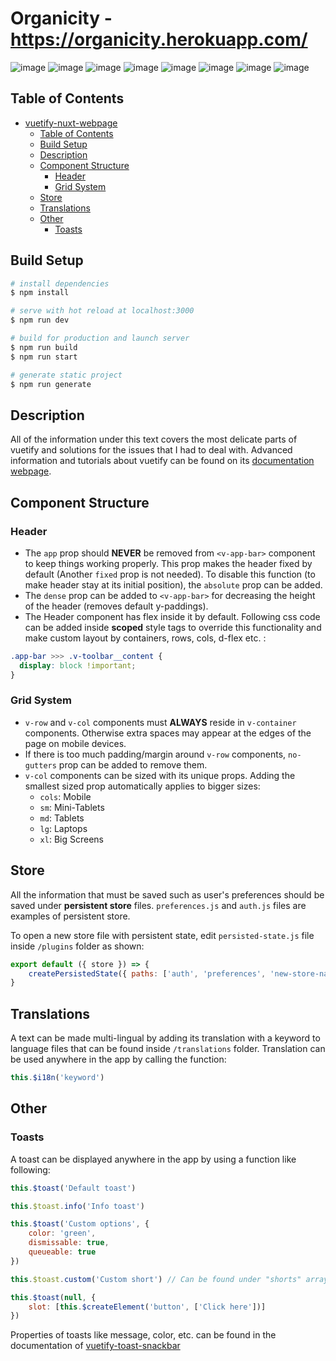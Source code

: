 # Organicity - https://organicity.herokuapp.com/

![image](https://user-images.githubusercontent.com/63806963/155090894-2efb4af6-29ac-43f0-832e-9084f2a928ef.png)
![image](https://user-images.githubusercontent.com/63806963/155091071-5c692ca7-9660-47a3-845e-30f3e9b4efeb.png)
![image](https://user-images.githubusercontent.com/63806963/155091227-ec0e9bc2-6616-4271-8844-5fdf0da6a8e3.png)
![image](https://user-images.githubusercontent.com/63806963/155091346-41669d8a-2714-4f14-ba03-69496de354a5.png)
![image](https://user-images.githubusercontent.com/63806963/155091393-823e20f0-22a8-469e-8162-6663453f08c7.png)
![image](https://user-images.githubusercontent.com/63806963/155091456-2ca64b57-c08e-43e5-bc35-a6661e04dade.png)
![image](https://user-images.githubusercontent.com/63806963/155091567-14c616a8-4dc1-4624-a219-042dbdf39046.png)
![image](https://user-images.githubusercontent.com/63806963/155091651-9d9f4f1a-666a-4086-a97d-41e587345426.png)


## Table of Contents

- [vuetify-nuxt-webpage](#vuetify-nuxt-webpage)
  - [Table of Contents](#table-of-contents)
  - [Build Setup](#build-setup)
  - [Description](#description)
  - [Component Structure](#component-structure)
    - [Header](#header)
    - [Grid System](#grid-system)
  - [Store](#store)
  - [Translations](#translations)
  - [Other](#other)
    - [Toasts](#toasts)

## Build Setup

```bash
# install dependencies
$ npm install

# serve with hot reload at localhost:3000
$ npm run dev

# build for production and launch server
$ npm run build
$ npm run start

# generate static project
$ npm run generate
```
## Description
All of the information under this text covers the most delicate parts of vuetify and solutions for the issues that I had to deal with. Advanced information and tutorials about vuetify can be found on its [documentation webpage](https://vuetifyjs.com).
## Component Structure
### Header
- The `app` prop should **NEVER** be removed from `<v-app-bar>` component to keep things working properly. This prop makes the header fixed by default (Another `fixed` prop is not needed). To disable this function (to make header stay at its initial position), the `absolute` prop can be added.
- The `dense` prop can be added to `<v-app-bar>` for decreasing the height of the header (removes default y-paddings). 
- The Header component has flex inside it by default. Following css code can be added inside **scoped** style tags to override this functionality and make custom layout by containers, rows, cols, d-flex etc. :
```css
.app-bar >>> .v-toolbar__content {
  display: block !important;
}
```
### Grid System
- `v-row` and `v-col` components must **ALWAYS** reside in `v-container` components. Otherwise extra spaces may appear at the edges of the page on mobile devices.
- If there is too much padding/margin around `v-row` components, `no-gutters` prop can be added to remove them.
- `v-col` components can be sized with its unique props. Adding the smallest sized prop automatically applies to bigger sizes:
    - `cols`: Mobile
    - `sm`: Mini-Tablets
    - `md`: Tablets
    - `lg`: Laptops
    - `xl`: Big Screens
## Store
All the information that must be saved such as user's preferences should be saved under **persistent store** files. `preferences.js` and `auth.js` files are examples of persistent store. 

To open a new store file with persistent state, edit `persisted-state.js` file inside `/plugins` folder as shown:

```js
export default ({ store }) => {
    createPersistedState({ paths: ['auth', 'preferences', 'new-store-name'] })(store)
}
```
## Translations
A text can be made multi-lingual by adding its translation with a keyword to language files that can be found inside `/translations` folder. Translation can be used anywhere in the app by calling the function: 

```js
this.$i18n('keyword')
```
## Other
### Toasts
A toast can be displayed anywhere in the app by using a function like following:
```js
this.$toast('Default toast')

this.$toast.info('Info toast')

this.$toast('Custom options', {
	color: 'green',
	dismissable: true,
	queueable: true
})

this.$toast.custom('Custom short') // Can be found under "shorts" array in /plugins/toaster.js

this.$toast(null, {
	slot: [this.$createElement('button', ['Click here'])]
})
```
Properties of toasts like message, color, etc. can be found in the documentation of [vuetify-toast-snackbar](https://github.com/eolant/vuetify-toast-snackbar)
